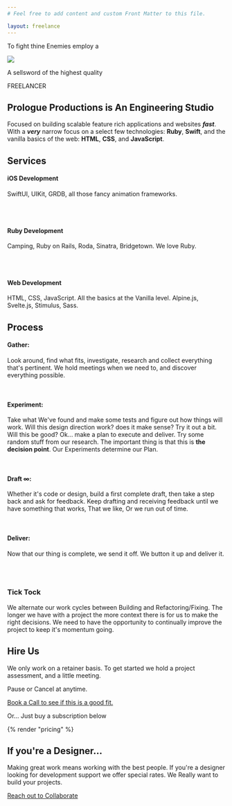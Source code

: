 ```yaml
---
# Feel free to add content and custom Front Matter to this file.

layout: freelance
---
```


<div class="row darkened horsey vertically-padded">
	<p class="flavor-text-1">To fight thine Enemies employ a</p>
	<img class="knight" src="/images/white-knight.png" />
	<p class="flavor-text-2">A sellsword of the highest quality</p>
	<p class="ostentatious-font ta-center">FREELANCER</p>
</div>

<div class="row darkened vertically-padded reaches-top">
<section class=" really-wide padded-section">
<div class="full-measure">
	<h2 class="heading-one ta-left">Prologue Productions is An Engineering Studio</h2>
</div>
<div class="measure">
	<p class="paragraph withered">Focused on building scalable feature rich applications and websites <strong><em>fast</em></strong>. With a <strong><em>very</em></strong> narrow focus on a select few technologies: <strong>Ruby</strong>, <strong>Swift</strong>, and the vanilla basics of the web: <strong>HTML</strong>, <strong>CSS</strong>, and <strong>JavaScript</strong>.</p>
</div>
<!-- <div class="squiggle"></div> -->
</section>

<div class="row darkened vertically-padded">
<section class="columned really-wide padded-section">
	<div class="measure">
		<h2 class="heading-two ta-left">Services</h2>
	</div>
	<div class="measure">
		<h4>iOS Development</h4>
		<p class="paragraph withered">SwiftUI, UIKit, GRDB, all those fancy animation frameworks.</p>
		<br>
		<br>
		<h4>Ruby Development</h4>
		<p class="paragraph withered">Camping, Ruby on Rails, Roda, Sinatra, Bridgetown. We love Ruby.</p>
		<br>
		<br>
		<h4>Web Development</h4>
		<p class="paragraph withered">HTML, CSS, JavaScript. All the basics at the Vanilla level. Alpine.js, Svelte.js, Stimulus, Sass.</p>
	</div>
</section>
</div>

<div class="row darkened vertically-padded">
<section class="columned really-wide padded-section">
	<div class="measure">
		<h2 class="heading-two ta-left">Process</h2>
	</div>
	<div class="measure">
		<h4>Gather:</h4>
		<p class="paragraph withered">Look around, find what fits, investigate, research and collect everything that's pertinent. We hold meetings when we need to, and discover everything possible.</p>
		<br>
		<h4>Experiment:</h4>
		<p class="paragraph withered">Take what We've found and make some tests and figure out how things will work. Will this design direction work? does it make sense? Try it out a bit. Will this be good? Ok... make a plan to execute and deliver. Try some random stuff from our research. The important thing is that this is <strong>the decision point</strong>. Our Experiments determine our Plan.</p>
		<br>
		<h4>Draft ∞:</h4>
		<p class="paragraph withered">Whether it's code or design, build a first complete draft, then take a step back and ask for feedback. Keep drafting and receiving feedback until we have something that works, That we like, Or we run out of time.</p>
		<br>
		<h4>Deliver:</h4>
		<p class="paragraph withered">Now that our thing is complete, we send it off. We button it up and deliver it. </p>
		<br>
		<br>
		<h3>Tick Tock</h3>
		<p class="paragraph withered">We alternate our work cycles between Building and Refactoring/Fixing. The longer we have with a project the more context there is for us to make the right decisions. We need to have the opportunity to continually improve the project to keep it's momentum going.</p>
	</div>
</section>
</div>

<div class="row darkened  vertically-padded">
<section class="columned really-wide padded-section">
	<div class="measure">
		<h2 class="heading-two ta-left">Hire Us</h2>
	</div>
	<div class="measure">
		<p class="paragraph withered">We only work on a retainer basis. To get started we hold a project assessment, and a little meeting.</p>
		<p class="paragraph withered">Pause or Cancel at anytime.</p>
		<p class="paragraph"><a target="_blank" class="button-link" href="https://calendly.com/kowfm/meet-prologue" id="action-book-a-call">Book a Call to see if this is a good fit.</a></p>
		<p>Or... Just buy a subscription below</p>
	</div>
</section>
</div>

<div class="row darkened">
<section class="really-wide padded-section">
	{% render "pricing" %}
</section>
</div>

<div class="row darkened vertically-padded">
<section class="really-wide padded-section">
	<div class="really-wide">
		<h2 class="full-measure heading-two ta-left">If you're a Designer...</h2>
		<p class="measure paragraph withered">Making great work means working with the best people. If you're a designer looking for development support we offer special rates. We Really want to build your projects.</p>
		<p class="measure paragraph"><a class="button-link" href="mailto:{{ metadata.email }}?subject=Lets Collaborate&body=Hi, I'm a designer looking to Collaborate with you." id="action-designer-collaborate">Reach out to Collaborate</a></p>
	</div>
</section>
</div>
